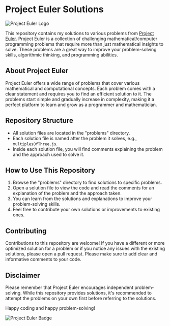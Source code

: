 # Project Euler Solutions

![Project Euler Logo](https://projecteuler.net/images/clipart/euler_portrait.png)

This repository contains my solutions to various problems from [Project Euler](https://projecteuler.net/). Project Euler is a collection of challenging mathematical/computer programming problems that require more than just mathematical insights to solve. These problems are a great way to improve your problem-solving skills, algorithmic thinking, and programming abilities.

## About Project Euler

Project Euler offers a wide range of problems that cover various mathematical and computational concepts. Each problem comes with a clear statement and requires you to find an efficient solution to it. The problems start simple and gradually increase in complexity, making it a perfect platform to learn and grow as a programmer and mathematician.

## Repository Structure

- All solution files are located in the "problems" directory.
- Each solution file is named after the problem it solves, e.g., `multiplesOfThree.js`.
- Inside each solution file, you will find comments explaining the problem and the approach used to solve it.

## How to Use This Repository

1. Browse the "problems" directory to find solutions to specific problems.
2. Open a solution file to view the code and read the comments for an explanation of the problem and the approach taken.
3. You can learn from the solutions and explanations to improve your problem-solving skills.
4. Feel free to contribute your own solutions or improvements to existing ones.

## Contributing

Contributions to this repository are welcome! If you have a different or more optimized solution for a problem or if you notice any issues with the existing solutions, please open a pull request. Please make sure to add clear and informative comments to your code.

## Disclaimer

Please remember that Project Euler encourages independent problem-solving. While this repository provides solutions, it's recommended to attempt the problems on your own first before referring to the solutions.

Happy coding and happy problem-solving!

![Project Euler Badge](https://projecteuler.net/profile/YourUsername.png)
